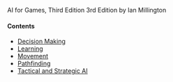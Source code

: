 
AI for Games, Third Edition 3rd Edition
by Ian Millington 



#### Contents

- [Decision Making](./decision_making/REDME.MD)
- [Learning](./learning/REDME.MD)
- [Movement](./movement/REDME.MD)
- [Pathfinding](./pathfinding/REDME.MD)
- [Tactical and Strategic AI](./tactical_strategic/REDME.MD)